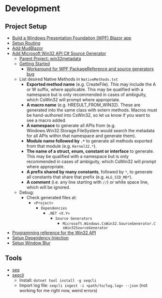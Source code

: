 # Development

## Project Setup

- [Build a Windows Presentation Foundation (WPF) Blazor app](https://learn.microsoft.com/en-us/aspnet/core/blazor/hybrid/tutorials/wpf?view=aspnetcore-9.0)
- [Setup Routing](https://learn.microsoft.com/en-us/aspnet/core/blazor/hybrid/routing?view=aspnetcore-9.0&pivots=wpf#get-or-set-a-path-for-initial-navigation)
- [Add MudBlazor](https://mudblazor.com/getting-started/installation#online-playground)
- [Add Microsoft Win32 API C# Source Generator](https://github.com/microsoft/cswin32)
    - [Parent Project: win32metadata](https://github.com/microsoft/win32metadata)
    - [Getting Started](https://microsoft.github.io/CsWin32/docs/getting-started.html)
        - [Workaround for WPF PackageReference and source generators bug](https://github.com/microsoft/CsWin32/issues/7)
    - List desired Native Methods in `NativeMethods.txt`
        - **Exported method name** (e.g. CreateFile). This may include the A or W suffix, where applicable. This may be
          qualified with a namespace but is only recommended in cases of ambiguity, which CsWin32 will prompt where
          appropriate.
        - **A macro name** (e.g. HRESULT_FROM_WIN32). These are generated into the same class with extern methods.
          Macros must be hand-authored into CsWin32, so let us know if you want to see a macro added.
        - **A namespace** to generate all APIs from (e.g. Windows.Win32.Storage.FileSystem would search the metadata for
          all APIs within that namespace and generate them).
        - **Module name followed by `.*`** to generate all methods exported from that module (e.g. `Kernel32.*`).
        - **The name of a struct, enum, constant or interface** to generate. This may be qualified with a namespace but
          is only recommended in cases of ambiguity, which CsWin32 will prompt where appropriate.
        - **A prefix shared by many constants**, followed by `*`, to generate all constants that share that prefix (e.g.
          `ALG_SID_MD*`).
        - **A comment** (i.e. any line starting with `//`) or white space line, which will be ignored.
    - Debug:
        - Check generated files at:
            - `<Project>`
                - `Dependencies`
                    - `.NET <X.Y>`
                        - `Source Generators`
                            - `Microsoft.Windows.CsWin32.SourceGenerator.CsWin32SourceGenerator`
- [Programming reference for the Win32 API](https://learn.microsoft.com/en-us/windows/win32/api/)
- [Setup Dependency Injection](https://medium.com/@shalahuddinshanto/dependency-injection-in-wpf-a-complete-implementation-guide-468abcf95337)
- [Setup Window Blur](https://github.com/riverar/sample-win32-acrylicblur)

## Tools

- [seq](https://datalust.co/docs/getting-started)
- [seqcli](https://datalust.co/docs/command-line-client)
  - Install: `dotnet tool install -g seqcli`
  - Import log file: `seqcli ingest -i <path/to/log.log> --json` (not working for me right now, weird errors)
